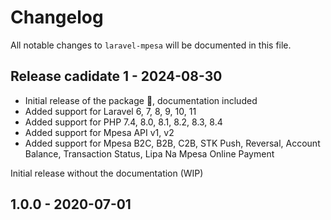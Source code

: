 # Changelog

All notable changes to `laravel-mpesa` will be documented in this file.


## Release cadidate 1 - 2024-08-30

- Initial release of the package 🎉, documentation included
- Added support for Laravel 6, 7, 8, 9, 10, 11
- Added support for PHP 7.4, 8.0, 8.1, 8.2, 8.3, 8.4
- Added support for Mpesa API v1, v2
- Added support for Mpesa B2C, B2B, C2B, STK Push, Reversal, Account Balance, Transaction Status, Lipa Na Mpesa Online Payment

Initial release without the documentation (WIP)

## 1.0.0 - 2020-07-01